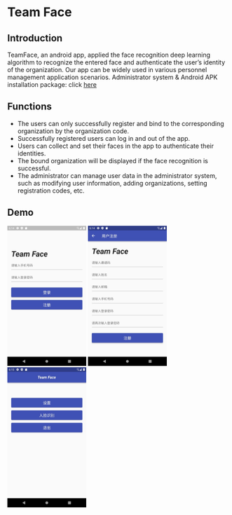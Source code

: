 # Team Face

## Introduction
TeamFace, an android app, applied the face recognition deep learning algorithm to recognize the entered face and authenticate the user’s identity of the organization. Our app can be widely used in various personnel management application scenarios.
Administrator system & Android APK installation package: click [here](http://39.103.167.15:2022)

## Functions
* The users can only successfully register and bind to the corresponding organization by the organization code.
* Successfully registered users can log in and out of the app.
* Users can collect and set their faces in the app to authenticate their identities.
* The bound organization will be displayed if the face recognition is successful.
* The administrator can manage user data in the administrator system, such as modifying user information, adding organizations, setting registration codes, etc.

## Demo
<img src="https://github.com/PeimingCHEN/Team-Face/raw/master/demo/login.jpg" width="180"/>
<img src="https://github.com/PeimingCHEN/Team-Face/raw/master/demo/signup.jpg" width="180"/>
<img src="https://github.com/PeimingCHEN/Team-Face/raw/master/demo/home.jpg" width="180"/>
